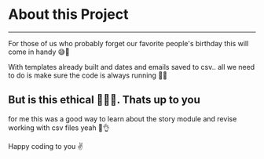 # About this Project 
---
For those of us who probably forget our favorite people's birthday this will come in handy 😅🥲

With templates already built and dates and emails  saved to csv..
all we need to do is make sure the code is always running 🤭🙂

But is this ethical 🌚😅🙂.
Thats up to you 
---

for me this was a good way to learn about the  story module and revise working with csv files yeah 💪👌

Happy coding to you ✌️